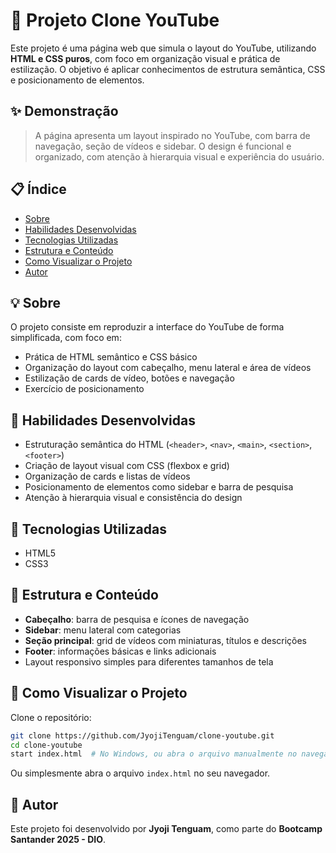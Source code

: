 # 🎥 Projeto Clone YouTube
Este projeto é uma página web que simula o layout do YouTube, utilizando **HTML e CSS puros**, com foco em organização visual e prática de estilização. O objetivo é aplicar conhecimentos de estrutura semântica, CSS e posicionamento de elementos.

## ✨ Demonstração

> A página apresenta um layout inspirado no YouTube, com barra de navegação, seção de vídeos e sidebar. O design é funcional e organizado, com atenção à hierarquia visual e experiência do usuário.

## 📋 Índice

- [Sobre](#-sobre)  
- [Habilidades Desenvolvidas](#-habilidades-desenvolvidas)  
- [Tecnologias Utilizadas](#-tecnologias-utilizadas)  
- [Estrutura e Conteúdo](#-estrutura-e-conteúdo)  
- [Como Visualizar o Projeto](#-como-visualizar-o-projeto)  
- [Autor](#-autor)  

## 💡 Sobre

O projeto consiste em reproduzir a interface do YouTube de forma simplificada, com foco em:  

- Prática de HTML semântico e CSS básico  
- Organização do layout com cabeçalho, menu lateral e área de vídeos  
- Estilização de cards de vídeo, botões e navegação  
- Exercício de posicionamento

## 🧠 Habilidades Desenvolvidas

- Estruturação semântica do HTML (`<header>`, `<nav>`, `<main>`, `<section>`, `<footer>`)  
- Criação de layout visual com CSS (flexbox e grid)  
- Organização de cards e listas de vídeos  
- Posicionamento de elementos como sidebar e barra de pesquisa  
- Atenção à hierarquia visual e consistência do design  

## 🧪 Tecnologias Utilizadas

- HTML5  
- CSS3  

## 📄 Estrutura e Conteúdo

- **Cabeçalho**: barra de pesquisa e ícones de navegação  
- **Sidebar**: menu lateral com categorias  
- **Seção principal**: grid de vídeos com miniaturas, títulos e descrições  
- **Footer**: informações básicas e links adicionais  
- Layout responsivo simples para diferentes tamanhos de tela  

## 🧭 Como Visualizar o Projeto

Clone o repositório:

```bash
git clone https://github.com/JyojiTenguam/clone-youtube.git
cd clone-youtube
start index.html  # No Windows, ou abra o arquivo manualmente no navegador
```

Ou simplesmente abra o arquivo `index.html` no seu navegador.

## 👤 Autor

Este projeto foi desenvolvido por **Jyoji Tenguam**, como parte do **Bootcamp Santander 2025 - DIO**.
